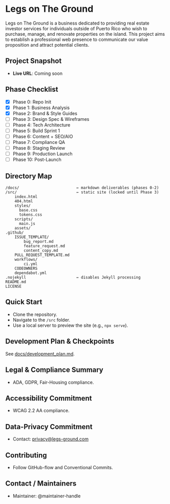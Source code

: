 # Legs on The Ground

Legs on The Ground is a business dedicated to providing real estate investor services for individuals outside of Puerto Rico who wish to purchase, manage, and renovate properties on the island. This project aims to establish a professional web presence to communicate our value proposition and attract potential clients.

## Project Snapshot
- **Live URL**: Coming soon

## Phase Checklist
- [x] Phase 0: Repo Init
- [x] Phase 1: Business Analysis
- [x] Phase 2: Brand & Style Guides
- [ ] Phase 3: Design Spec & Wireframes
- [ ] Phase 4: Tech Architecture
- [ ] Phase 5: Build Sprint 1
- [ ] Phase 6: Content + SEO/AIO
- [ ] Phase 7: Compliance QA
- [ ] Phase 8: Staging Review
- [ ] Phase 9: Production Launch
- [ ] Phase 10: Post-Launch

## Directory Map
```
/docs/                         ← markdown deliverables (phases 0-2)
/src/                          ← static site (locked until Phase 3)
    index.html
    404.html
    styles/
      base.css
      tokens.css
    scripts/
      main.js
    assets/
.github/
    ISSUE_TEMPLATE/
        bug_report.md
        feature_request.md
        content_copy.md
    PULL_REQUEST_TEMPLATE.md
    workflows/
        ci.yml
    CODEOWNERS
    dependabot.yml
.nojekyll                      ← disables Jekyll processing
README.md
LICENSE
```

## Quick Start
- Clone the repository.
- Navigate to the `/src` folder.
- Use a local server to preview the site (e.g., `npx serve`).

## Development Plan & Checkpoints
See [docs/development_plan.md](docs/development_plan.md).

## Legal & Compliance Summary
- ADA, GDPR, Fair-Housing compliance.

## Accessibility Commitment
- WCAG 2.2 AA compliance.

## Data-Privacy Commitment
- Contact: privacy@legs-ground.com

## Contributing
- Follow GitHub-flow and Conventional Commits.

## Contact / Maintainers
- Maintainer: @maintainer-handle